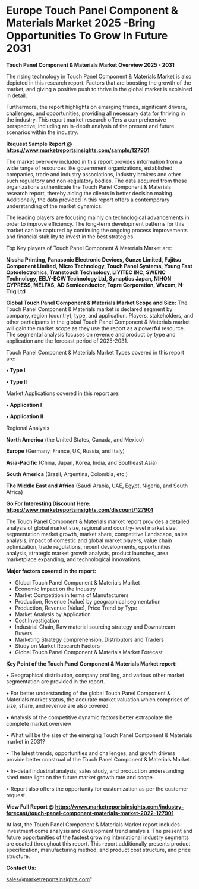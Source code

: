  # Europe Touch Panel Component & Materials Market 2025 -Bring Opportunities To Grow In Future 2031

<Strong> Touch Panel Component & Materials Market Overview 2025 - 2031</strong>

The rising technology in Touch Panel Component & Materials Market is also depicted in this research report. Factors that are boosting the growth of the market, and giving a positive push to thrive in the global market is explained in detail.

Furthermore, the report highlights on emerging trends, significant drivers, challenges, and opportunities, providing all necessary data for thriving in the industry. This report market research offers a comprehensive perspective, including an in-depth analysis of the present and future scenarios within the industry.

<strong>Request Sample Report @ <a href=https://www.marketreportsinsights.com/sample/127901>https://www.marketreportsinsights.com/sample/127901</a></strong>

The market overview included in this report provides information from a wide range of resources like government organizations, established companies, trade and industry associations, industry brokers and other such regulatory and non-regulatory bodies. The data acquired from these organizations authenticate the Touch Panel Component & Materials research report, thereby aiding the clients in better decision making. Additionally, the data provided in this report offers a contemporary understanding of the market dynamics.

The leading players are focusing mainly on technological advancements in order to improve efficiency. The long-term development patterns for this market can be captured by continuing the ongoing process improvements and financial stability to invest in the best strategies.

Top Key players of Touch Panel Component & Materials Market are:

<strong>Nissha Printing, Panasonic Electronic Devices, Gunze Limited, Fujitsu Component Limited, Micro Technology, Touch Panel Systems, Young Fast Optoelectronics, Transtouch Technology, LIYITEC INC, SWENC Technology, EELY-ECW Technology Ltd, Synaptics Japan, NIHON CYPRESS, MELFAS, AD Semiconductor, Topre Corporation, Wacom, N-Trig Ltd</strong>

<strong><b>Global Touch Panel Component & Materials Market Scope and Size:</b></strong>
The Touch Panel Component & Materials market is declared segment by company, region (country), type, and application. Players, stakeholders, and other participants in the global Touch Panel Component & Materials market will gain the market scope as they use the report as a powerful resource. The segmental analysis focuses on revenue and product by type and application and the forecast period of 2025-2031.

Touch Panel Component & Materials Market Types covered in this report are:

<strong>• Type I

• Type II</strong>

Market Applications covered in this report are:

<strong>• Application I

• Application II</strong> 

Regional Analysis

<strong>North America</strong> (the United States, Canada, and Mexico)

<strong>Europe</strong> (Germany, France, UK, Russia, and Italy)

<strong>Asia-Pacific</strong> (China, Japan, Korea, India, and Southeast Asia)

<strong>South America</strong> (Brazil, Argentina, Colombia, etc.)

<strong>The Middle East and Africa</strong> (Saudi Arabia, UAE, Egypt, Nigeria, and South Africa)

<strong>Go For Interesting Discount Here: <a href=https://www.marketreportsinsights.com/discount/127901>https://www.marketreportsinsights.com/discount/127901</a></strong>

The Touch Panel Component & Materials market report provides a detailed analysis of global market size, regional and country-level market size, segmentation market growth, market share, competitive Landscape, sales analysis, impact of domestic and global market players, value chain optimization, trade regulations, recent developments, opportunities analysis, strategic market growth analysis, product launches, area marketplace expanding, and technological innovations.

<strong><b>Major factors covered in the report:</b></strong>
<ul>
  <li>Global Touch Panel Component & Materials Market </li>
  <li>Economic Impact on the Industry</li>
  <li>Market Competition in terms of Manufacturers</li>
  <li>Production, Revenue (Value) by geographical segmentation</li>
  <li>Production, Revenue (Value), Price Trend by Type</li>
  <li>Market Analysis by Application</li>
  <li>Cost Investigation</li>
  <li>Industrial Chain, Raw material sourcing strategy and Downstream Buyers</li>
  <li>Marketing Strategy comprehension, Distributors and Traders</li>
  <li>Study on Market Research Factors</li>
  <li>Global Touch Panel Component & Materials Market Forecast</li>
</ul>

<strong><b>Key Point of the Touch Panel Component & Materials Market report:</b></strong>

• Geographical distribution, company profiling, and various other market segmentation are provided in the report.

• For better understanding of the global Touch Panel Component & Materials market status, the accurate market valuation which comprises of size, share, and revenue are also covered.

• Analysis of the competitive dynamic factors better extrapolate the complete market overview

• What will be the size of the emerging Touch Panel Component & Materials market in 2031?

• The latest trends, opportunities and challenges, and growth drivers provide better construal of the Touch Panel Component & Materials Market.

• In-detail industrial analysis, sales study, and production understanding shed more light on the future market growth rate and scope.

• Report also offers the opportunity for customization as per the customer request.

<strong><b>View Full Report @ <a href=https://www.marketreportsinsights.com/industry-forecast/touch-panel-component-materials-market-2022-127901>https://www.marketreportsinsights.com/industry-forecast/touch-panel-component-materials-market-2022-127901</a></b></strong>


At last, the Touch Panel Component & Materials Market report includes investment come analysis and development trend analysis. The present and future opportunities of the fastest growing international industry segments are coated throughout this report. This report additionally presents product specification, manufacturing method, and product cost structure, and price structure.

<strong>Contact Us:</strong>

sales@marketreportsinsights.com"
